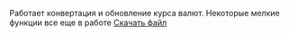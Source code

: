 Работает конвертация и обновление курса валют.
Некоторые мелкие функции все еще в работе
<a href="https://drive.google.com/file/d/1enCg1WAR-q23Mnlvn5o1VQphrFtEfC8A/view?usp=drive_link" download>Скачать файл</a>
